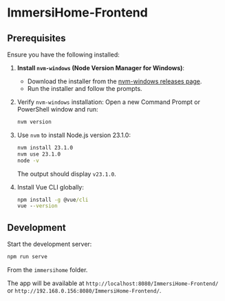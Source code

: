 
# ImmersiHome-Frontend

## Prerequisites

Ensure you have the following installed:

1. **Install `nvm-windows` (Node Version Manager for Windows)**:
   - Download the installer from the [nvm-windows releases page](https://github.com/coreybutler/nvm-windows/releases).
   - Run the installer and follow the prompts.

2. Verify `nvm-windows` installation:
   Open a new Command Prompt or PowerShell window and run:

   ```cmd
   nvm version
   ```

3. Use `nvm` to install Node.js version 23.1.0:

   ```cmd
   nvm install 23.1.0
   nvm use 23.1.0
   node -v
   ```

   The output should display `v23.1.0`.

4. Install Vue CLI globally:

   ```cmd
   npm install -g @vue/cli
   vue --version
   ```


## Development

Start the development server:

```cmd
npm run serve
```
From the `immersihome` folder.

The app will be available at `http://localhost:8080/ImmersiHome-Frontend/` or `http://192.168.0.156:8080/ImmersiHome-Frontend/`.
